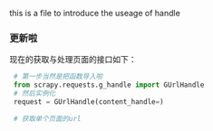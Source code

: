 this is a file to introduce the useage of handle

### 更新啦

现在的获取与处理页面的接口如下：
```python
 # 第一步当然是把函数导入啦
 from scrapy.requests.g_handle import GUrlHandle
 # 然后实例化
 request = GUrlHandle(content_handle=)
 
 # 获取单个页面的url
 
```

